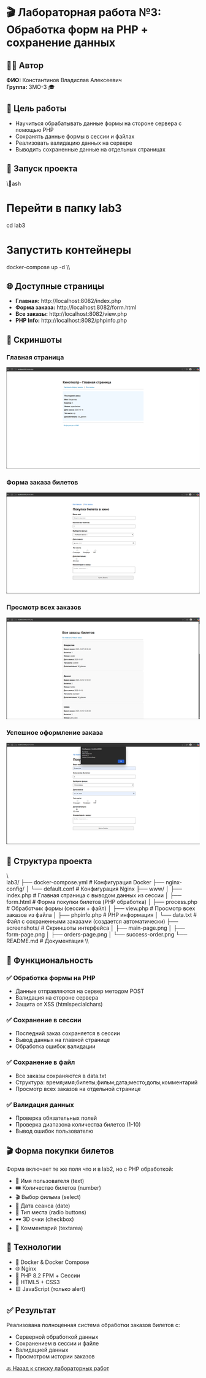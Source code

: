 ﻿# 🎬 Лабораторная работа №3: Обработка форм на PHP + сохранение данных

## 👨‍💻 Автор
**ФИО:** Константинов Владислав Алексеевич  
**Группа:** 3МО-3 🎓

## 🎯 Цель работы
- Научиться обрабатывать данные формы на стороне сервера с помощью PHP
- Сохранять данные формы в сессии и файлах
- Реализовать валидацию данных на сервере
- Выводить сохраненные данные на отдельных страницах

## 🚀 Запуск проекта

\\\ash
# Перейти в папку lab3
cd lab3

# Запустить контейнеры
docker-compose up -d
\\\

## 🌐 Доступные страницы

- **Главная:** http://localhost:8082/index.php
- **Форма заказа:** http://localhost:8082/form.html
- **Все заказы:** http://localhost:8082/view.php
- **PHP Info:** http://localhost:8082/phpinfo.php

## 📸 Скриншоты

### Главная страница
![Главная страница](screenshots/main-page.png)

### Форма заказа билетов
![Форма заказа](screenshots/form-page.png)

### Просмотр всех заказов
![Все заказы](screenshots/orders-page.png)

### Успешное оформление заказа
![Успешный заказ](screenshots/success-order.png)

## 📁 Структура проекта

\\\
lab3/
├── docker-compose.yml          # Конфигурация Docker
├── nginx-config/
│   └── default.conf           # Конфигурация Nginx
├── www/
│   ├── index.php              # Главная страница с выводом данных из сессии
│   ├── form.html              # Форма покупки билетов (PHP обработка)
│   ├── process.php            # Обработчик формы (сессии + файл)
│   ├── view.php               # Просмотр всех заказов из файла
│   ├── phpinfo.php            # PHP информация
│   └── data.txt               # Файл с сохраненными заказами (создается автоматически)
├── screenshots/               # Скриншоты интерфейса
│   ├── main-page.png
│   ├── form-page.png
│   ├── orders-page.png
│   └── success-order.png
└── README.md                  # Документация
\\\

## 🔧 Функциональность

### ✅ Обработка формы на PHP
- Данные отправляются на сервер методом POST
- Валидация на стороне сервера
- Защита от XSS (htmlspecialchars)

### ✅ Сохранение в сессии
- Последний заказ сохраняется в сессии
- Вывод данных на главной странице
- Обработка ошибок валидации

### ✅ Сохранение в файл
- Все заказы сохраняются в data.txt
- Структура: время;имя;билеты;фильм;дата;место;допы;комментарий
- Просмотр всех заказов на отдельной странице

### ✅ Валидация данных
- Проверка обязательных полей
- Проверка диапазона количества билетов (1-10)
- Вывод ошибок пользователю

## 🎬 Форма покупки билетов

Форма включает те же поля что и в lab2, но с PHP обработкой:
- 👤 Имя пользователя (text)
- 🎟️ Количество билетов (number) 
- 🎬 Выбор фильма (select)
- 📅 Дата сеанса (date)
- 💺 Тип места (radio buttons)
- 🕶️ 3D очки (checkbox)
- 📝 Комментарий (textarea)

## 🔧 Технологии

- 🐳 Docker & Docker Compose
- 🌐 Nginx
- 🐘 PHP 8.2 FPM + Сессии
- 📄 HTML5 + CSS3
- 🟨 JavaScript (только alert)

## ✅ Результат

Реализована полноценная система обработки заказов билетов с:
- Серверной обработкой данных
- Сохранением в сессии и файле
- Валидацией данных
- Просмотром истории заказов

[🔙 Назад к списку лабораторных работ](../)
